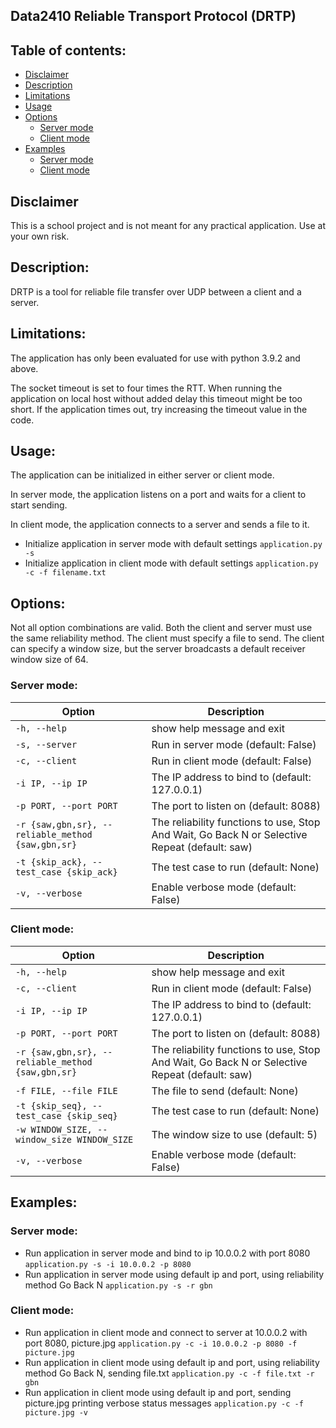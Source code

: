 ## Data2410 Reliable Transport Protocol (DRTP)

## Table of contents:

<!-- TOC -->
  * [Disclaimer](#disclaimer)
  * [Description](#description)
  * [Limitations](#limitations)
  * [Usage](#usage)
  * [Options](#options)
    * [Server mode](#server-mode-options)
    * [Client mode](#client-mode-options)
  * [Examples](#examples)
    * [Server mode](#server-mode-examples)
    * [Client mode](#client-mode-examples)
<!-- TOC -->

 <a id="disclaimer"></a>
## Disclaimer

This is a school project and is not meant for any practical application. Use at your own risk.

 <a id="description"></a>
## Description:

DRTP is a tool for reliable file transfer over UDP between a client and a server.

 <a id="limitations"></a>
## Limitations:


The application has only been evaluated for use with python 3.9.2 and above.

The socket timeout is set to four times the RTT. When running the application on local host without added delay this
timeout might be too short. If the application times out, try increasing the timeout value in the code.

 <a id="usage"></a>
## Usage:

The application can be initialized in either server or client mode.

In server mode, the application listens on a port and waits for a client to start sending.

In client mode, the application connects to a server and sends a file to it.

- Initialize application in server mode with default settings `application.py -s`
- Initialize application in client mode with default settings `application.py -c -f filename.txt`

 <a id="options"></a>
## Options:

Not all option combinations are valid. Both the client and server must use the same reliability method. The client must
specify a file to send. The client can specify a window size, but the server broadcasts a default receiver window size
of 64.

 <a id="server-mode-options"></a>
### Server mode:

| Option                                            | Description                                                                                   |
|---------------------------------------------------|-----------------------------------------------------------------------------------------------|
| `-h, --help`                                      | show help message and exit                                                                    |
| `-s, --server`                                    | Run in server mode (default: False)                                                           |
| `-c, --client`                                    | Run in client mode (default: False)                                                           |
| `-i IP, --ip IP`                                  | The IP address to bind to (default: 127.0.0.1)                                                |
| `-p PORT, --port PORT`                            | The port to listen on (default: 8088)                                                         |
| `-r {saw,gbn,sr}, --reliable_method {saw,gbn,sr}` | The reliability functions to use, Stop And Wait, Go Back N or Selective Repeat (default: saw) |
| `-t {skip_ack}, --test_case {skip_ack}`           | The test case to run (default: None)                                                          |
| `-v, --verbose`                                   | Enable verbose mode (default: False)                                                          |

 <a id="client-mode-options"></a>
### Client mode:

| Option                                            | Description                                                                                   |
|---------------------------------------------------|-----------------------------------------------------------------------------------------------|
| `-h, --help`                                      | show help message and exit                                                                    |
| `-c, --client`                                    | Run in client mode (default: False)                                                           |
| `-i IP, --ip IP`                                  | The IP address to bind to (default: 127.0.0.1)                                                |
| `-p PORT, --port PORT`                            | The port to listen on (default: 8088)                                                         |
| `-r {saw,gbn,sr}, --reliable_method {saw,gbn,sr}` | The reliability functions to use, Stop And Wait, Go Back N or Selective Repeat (default: saw) |
| `-f FILE, --file FILE`                            | The file to send (default: None)                                                              |
| `-t {skip_seq}, --test_case {skip_seq}`           | The test case to run (default: None)                                                          |
| `-w WINDOW_SIZE, --window_size WINDOW_SIZE`       | The window size to use (default: 5)                                                           |
| `-v, --verbose`                                   | Enable verbose mode (default: False)                                                          |

 <a id="examples"></a>
## Examples:

 <a id="server-mode-examples"></a>
### Server mode:

- Run application in server mode and bind to ip 10.0.0.2 with port 8080 `application.py -s -i 10.0.0.2 -p 8080`
- Run application in server mode using default ip and port, using reliability method Go Back
  N `application.py -s -r gbn`

<a id="client-mode-examples"></a>
### Client mode:

- Run application in client mode and connect to server at 10.0.0.2 with port 8080,
  picture.jpg `application.py -c -i 10.0.0.2 -p 8080 -f picture.jpg`
- Run application in client mode using default ip and port, using reliability method Go Back N, sending
  file.txt `application.py -c -f file.txt -r gbn`
- Run application in client mode using default ip and port, sending picture.jpg printing verbose status
  messages `application.py -c -f picture.jpg -v`

